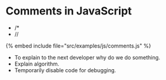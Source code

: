 # Comments in JavaScript

* /*
* //

{% embed include file="src/examples/js/comments.js" %}

* To explain to the next developer why do we do something.
* Explain algorithm.
* Temporarily disable code for debugging.



